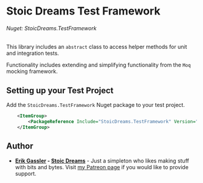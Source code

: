 # Stoic Dreams Test Framework
###### Nuget: StoicDreams.TestFramework

This library includes an `abstract` class to access helper methods for unit and integration tests.

Functionality includes extending and simplifying functionality from the `Moq` mocking framework.

## Setting up your Test Project

Add the `StoicDreams.TestFramework` Nuget package to your test project.

```xml
	<ItemGroup>
		<PackageReference Include="StoicDreams.TestFramework" Version="0.1.8" />
	</ItemGroup>
```


## Author

* **[Erik Gassler](https://www.erikgassler.com/home) - [Stoic Dreams](https://www.stoicdreams.com/home)** - Just a simpleton who likes making stuff with bits and bytes. Visit [my Patreon page](https://www.patreon.com/stoicdreams) if you would like to provide support.
